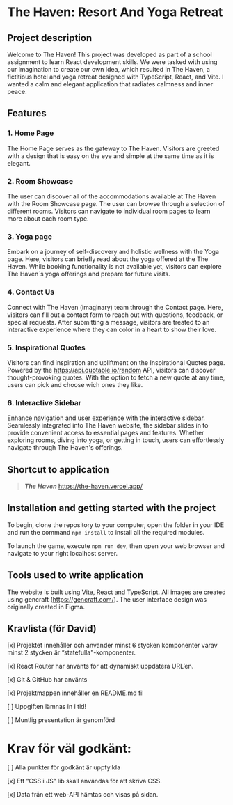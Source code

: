 # The Haven: Resort And Yoga Retreat

## Project description
Welcome to The Haven! This project was developed as part of a school assignment to learn React development skills. We were tasked with using our imagination to create our own idea, which resulted in The Haven, a fictitious hotel and yoga retreat designed with TypeScript, React, and Vite. I wanted a calm and elegant application that radiates calmness and inner peace.

## Features
### 1. Home Page
The Home Page serves as the gateway to The Haven. Visitors are greeted with a design that is easy on the eye and simple at the same time as it is elegant.

### 2. Room Showcase
The user can discover all of the accommodations available at The Haven with the Room Showcase page. The user can browse through a selection of different rooms. Visitors can navigate to individual room pages to learn more about each room type.

### 3. Yoga page
Embark on a journey of self-discovery and holistic wellness with the Yoga page. Here, visitors can briefly read about the yoga offered at the The Haven. While booking functionality is not available yet, visitors can explore The Haven´s yoga offerings and prepare for future visits.

### 4. Contact Us
Connect with The Haven (imaginary) team through the Contact page. Here, visitors can fill out a contact form to reach out with questions, feedback, or special requests. After submitting a message, visitors are treated to an interactive experience where they can color in a heart to show their love.

### 5. Inspirational Quotes
Visitors can find inspiration and upliftment on the Inspirational Quotes page. Powered by the https://api.quotable.io/random API, visitors can discover thought-provoking quotes. With the option to fetch a new quote at any time, users can pick and choose wich ones they like.

### 6. Interactive Sidebar
Enhance navigation and user experience with the interactive sidebar. Seamlessly integrated into The Haven website, the sidebar slides in to provide convenient access to essential pages and features. Whether exploring rooms, diving into yoga, or getting in touch, users can effortlessly navigate through The Haven's offerings.

## Shortcut to application
>**_The Haven_** https://the-haven.vercel.app/

## Installation and getting started with the project
To begin, clone the repository to your computer, open the folder in your IDE and run the command `npm install` to install all the required modules. 

To launch the game, execute `npm run dev`, then open your web browser and navigate to your right localhost server.

## Tools used to write application
The website is built using Vite, React and TypeScript. All images are created using gencraft (https://gencraft.com/). The user interface design was originally created in Figma.

## Kravlista (för David)
[x] Projektet innehåller och använder minst 6 stycken komponenter varav minst 2 stycken är “statefulla"-komponenter.

[x] React Router har använts för att dynamiskt uppdatera URL’en.

[x] Git & GitHub har använts

[x] Projektmappen innehåller en README.md fil 

[ ] Uppgiften lämnas in i tid!

[ ] Muntlig presentation är genomförd

# Krav för väl godkänt:
[ ] Alla punkter för godkänt är uppfyllda

[x] Ett “CSS i JS“ lib skall användas för att skriva CSS.

[x] Data från ett web-API hämtas och visas på sidan.
